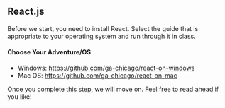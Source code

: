 ## React.js

Before we start, you need to install React. Select the guide that is appropriate to your operating system and run through it in class.

#### Choose Your Adventure/OS

- Windows: https://github.com/ga-chicago/react-on-windows
- Mac OS: https://github.com/ga-chicago/react-on-mac

Once you complete this step, we will move on. Feel free to read ahead if you like!